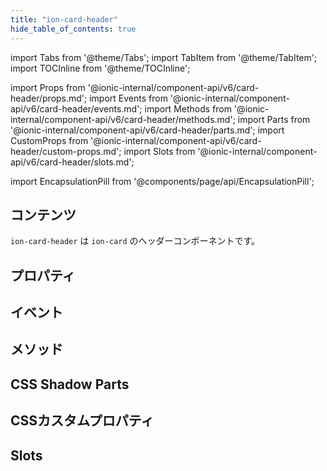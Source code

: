 ```yaml
---
title: "ion-card-header"
hide_table_of_contents: true
---
```

import Tabs from '@theme/Tabs';
import TabItem from '@theme/TabItem';
import TOCInline from '@theme/TOCInline';

import Props from '@ionic-internal/component-api/v6/card-header/props.md';
import Events from '@ionic-internal/component-api/v6/card-header/events.md';
import Methods from '@ionic-internal/component-api/v6/card-header/methods.md';
import Parts from '@ionic-internal/component-api/v6/card-header/parts.md';
import CustomProps from '@ionic-internal/component-api/v6/card-header/custom-props.md';
import Slots from '@ionic-internal/component-api/v6/card-header/slots.md';



import EncapsulationPill from '@components/page/api/EncapsulationPill';

<EncapsulationPill type="shadow" />

<h2 className="table-of-contents__title">コンテンツ</h2>

<TOCInline
  toc={toc}
  maxHeadingLevel={2}
/>



`ion-card-header` は `ion-card` のヘッダーコンポーネントです。




## プロパティ
<Props />

## イベント
<Events />

## メソッド
<Methods />

## CSS Shadow Parts
<Parts />

## CSSカスタムプロパティ
<CustomProps />

## Slots
<Slots />
